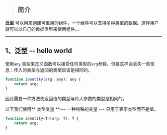 > ## 简介

**泛型** 可以用来创建可重用的组件，一个组件可以支持多种类型的数据。这样用户就可以以自己的数据类型来使用组件。、

---

## 1、泛型 -- hello world

使用`any` 类型来定义函数可以接受任何类型的`arg`参数。但是这样会丢失一些信息：传入的类型与返回的类型应该是相同的。

```js
function identity(arg: any): any {
    return arg;
}
```

因此需要一种方法使返回值的类型与传入参数的类型是相同的。

以下我们使用** 类型变量 **--- 一种特殊的变量 --- 只用于表示类型而不是值。

```js
function identity<T>(arg: T): T {
    return arg;
}
```



